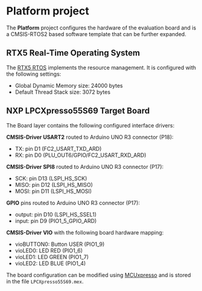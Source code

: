 Platform project
================

The **Platform** project configures the hardware of the evaluation board
and is a CMSIS-RTOS2 based software template that can be further expanded.

RTX5 Real-Time Operating System
-------------------------------
The [RTX5 RTOS](https://arm-software.github.io/CMSIS_5/RTOS2/html/rtx5_impl.html)
implements the resource management. It is configured with the following settings:

- Global Dynamic Memory size: 24000 bytes
- Default Thread Stack size:  3072 bytes

NXP LPCXpresso55S69 Target Board
--------------------------------
The Board layer contains the following configured interface drivers:

**CMSIS-Driver USART2** routed to Arduino UNO R3 connector (P18):
 - TX:         pin D1      (FC2_USART_TXD_ARD)
 - RX:         pin D0      (PLU_OUT6/GPIO/FC2_USART_RXD_ARD)

**CMSIS-Driver SPI8** routed to Arduino UNO R3 connector (P17):
 - SCK:        pin D13     (LSPI_HS_SCK)
 - MISO:       pin D12     (LSPI_HS_MISO)
 - MOSI:       pin D11     (LSPI_HS_MOSI)

**GPIO** pins routed to Arduino UNO R3 connector (P17):
 - output:     pin D10     (LSPI_HS_SSEL1)
 - input:      pin D9      (PIO1_5_GPIO_ARD)

**CMSIS-Driver VIO** with the following board hardware mapping:
 - vioBUTTON0: Button USER (PIO1_9)
 - vioLED0:    LED RED     (PIO1_6)
 - vioLED1:    LED GREEN   (PIO1_7)
 - vioLED2:    LED BLUE    (PIO1_4)

The board configuration can be modified using [MCUxpresso](https://www.keil.com/nxp)
and is stored in the file `LPCXpresso55S69.mex`.
